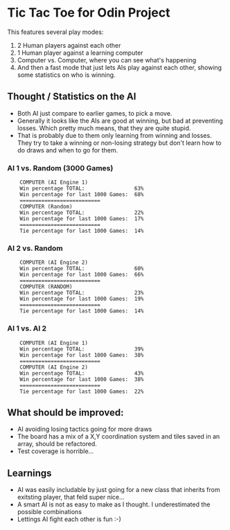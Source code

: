 # Tic Tac Toe for Odin Project

This features several play modes:

1. 2 Human players against each other
2. 1 Human player against a learning computer
3. Computer vs. Computer, where you can see what's happening
4. And then a fast mode that just lets AIs play against each other, showing some statistics on who is winning.

## Thought / Statistics on the AI

* Both AI just compare to earlier games, to pick a move.
* Generally it looks like the AIs are good at winning, but bad at preventing losses. Which pretty much means, that they are quite stupid.
* That is probably due to them only learning from winning and losses. They try to take a winning or non-losing strategy but don't learn how to do draws and when to go for them.

### AI 1 vs. Random (3000 Games)

        COMPUTER (AI Engine 1)
        Win percentage TOTAL:                63%
        Win percentage for last 1000 Games:  68%
        ==========================
        COMPUTER (Random)
        Win percentage TOTAL:                22%
        Win percentage for last 1000 Games:  17%
        ==========================
        Tie percentage for last 1000 Games:  14%

### AI 2 vs. Random

        COMPUTER (AI Engine 2)
        Win percentage TOTAL:                60%
        Win percentage for last 1000 Games:  66%
        ==========================
        COMPUTER (RANDOM)
        Win percentage TOTAL:                23%
        Win percentage for last 1000 Games:  19%
        ==========================
        Tie percentage for last 1000 Games:  14%

### AI 1 vs. AI 2

        COMPUTER (AI Engine 1)
        Win percentage TOTAL:                39%
        Win percentage for last 1000 Games:  38%
        ==========================
        COMPUTER (AI Engine 2)
        Win percentage TOTAL:                43%
        Win percentage for last 1000 Games:  38%
        ==========================
        Tie percentage for last 1000 Games:  22%


## What should be improved:

* AI avoiding losing tactics going for more draws
* The board has a mix of a X,Y coordination system and tiles saved in an array, should be refactored.
* Test coverage is horrible…

## Learnings

* AI was easily includable by just going for a new class that inherits from exitsting player, that feld super nice...
* A smart AI is not as easy to make as I thought. I underestimated the possible combinations
* Lettings AI fight each other is fun :-)
